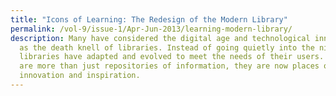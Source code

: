 ```yaml
---
title: "Icons of Learning: The Redesign of the Modern Library"
permalink: /vol-9/issue-1/Apr-Jun-2013/learning-modern-library/
description: Many have considered the digital age and technological innovation
  as the death knell of libraries. Instead of going quietly into the night,
  libraries have adapted and evolved to meet the needs of their users. Libraries
  are more than just repositories of information, they are now places of
  innovation and inspiration.
---
```

